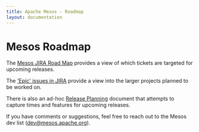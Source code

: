 ```yaml
---
title: Apache Mesos - Roadmap
layout: documentation
---
```


# Mesos Roadmap

The [Mesos JIRA Road Map](https://issues.apache.org/jira/browse/MESOS/?selectedTab=com.atlassian.jira.jira-projects-plugin:roadmap-panel) provides a view of which tickets are targeted for upcoming releases.

The ['Epic' issues in JIRA](https://issues.apache.org/jira/issues/?jql=project%20%3D%20MESOS%20AND%20resolution%20%3D%20Unresolved%20AND%20issuetype%20%3D%20Epic%20ORDER%20BY%20priority%20DESC) provide a view into the larger projects planned to be worked on.

There is also an ad-hoc [Release Planning](https://cwiki.apache.org/confluence/display/MESOS/Mesos+Release+Planning) document that attempts to capture times and features for upcoming releases.

If you have comments or suggestions, feel free to reach out to the Mesos dev list (dev@mesos.apache.org).
